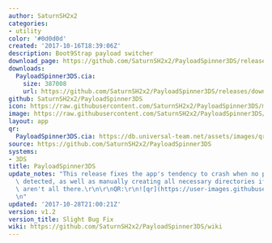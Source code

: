```yaml
---
author: SaturnSH2x2
categories:
- utility
color: '#0d0d0d'
created: '2017-10-16T18:39:06Z'
description: Boot9Strap payload switcher
download_page: https://github.com/SaturnSH2x2/PayloadSpinner3DS/releases/tag/v1.2
downloads:
  PayloadSpinner3DS.cia:
    size: 387008
    url: https://github.com/SaturnSH2x2/PayloadSpinner3DS/releases/download/v1.2/PayloadSpinner3DS.cia
github: SaturnSH2x2/PayloadSpinner3DS
icon: https://raw.githubusercontent.com/SaturnSH2x2/PayloadSpinner3DS/master/assets/icon.png
image: https://raw.githubusercontent.com/SaturnSH2x2/PayloadSpinner3DS/master/assets/banner.png
layout: app
qr:
  PayloadSpinner3DS.cia: https://db.universal-team.net/assets/images/qr/payloadspinner3ds.cia.png
source: https://github.com/SaturnSH2x2/PayloadSpinner3DS
systems:
- 3DS
title: PayloadSpinner3DS
update_notes: "This release fixes the app's tendency to crash when no payloads are\
  \ detected, as well as manually creating all necessary directories if it finds they\
  \ aren't all there.\r\n\r\nQR:\r\n![qr](https://user-images.githubusercontent.com/18273084/32138523-00699f18-bc02-11e7-993b-7165c17ff9f5.png)\r\
  \n"
updated: '2017-10-28T21:00:21Z'
version: v1.2
version_title: Slight Bug Fix
wiki: https://github.com/SaturnSH2x2/PayloadSpinner3DS/wiki
---
```

